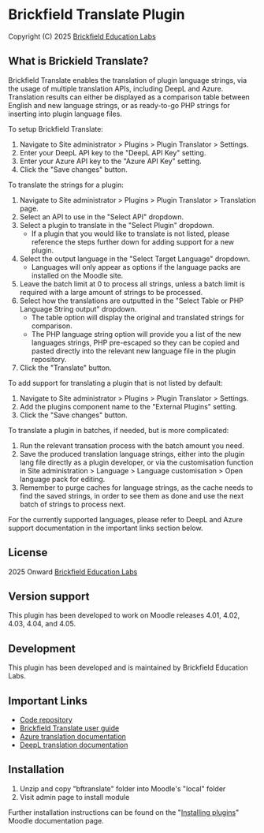 # Brickfield Translate Plugin #
Copyright (C) 2025 [Brickfield Education Labs](https://www.brickfield.ie)

## What is Brickield Translate?
Brickfield Translate enables the translation of plugin language strings, via the usage of multiple translation APIs, including DeepL and Azure. Translation results can either be displayed as a comparison table between English and new language strings, or as ready-to-go PHP strings for inserting into plugin language files.

To setup Brickfield Translate:
1. Navigate to Site administrator > Plugins > Plugin Translator > Settings.
2. Enter your DeepL API key to the "DeepL API Key" setting.
3. Enter your Azure API key to the "Azure API Key" setting.
4. Click the "Save changes" button.

To translate the strings for a plugin:
1. Navigate to Site administrator > Plugins > Plugin Translator > Translation page.
2. Select an API to use in the "Select API" dropdown.
3. Select a plugin to translate in the "Select Plugin" dropdown.
   * If a plugin that you would like to translate is not listed, please reference the steps further down for adding support for a new plugin.
4. Select the output language in the "Select Target Language" dropdown.
   * Languages will only appear as options if the language packs are installed on the Moodle site.
5. Leave the batch limit at 0 to process all strings, unless a batch limit is required with a large amount of strings to be processed.
6. Select how the translations are outputted in the "Select Table or PHP Language String output" dropdown.
   * The table option will display the original and translated strings for comparison.
   * The PHP language string option will provide you a list of the new languages strings, PHP pre-escaped so they can be copied and pasted directly into the relevant new language file in the plugin repository.
7. Click the "Translate" button.

To add support for translating a plugin that is not listed by default:
1. Navigate to Site administrator > Plugins > Plugin Translator > Settings.
2. Add the plugins component name to the "External Plugins" setting.
3. Click the "Save changes" button.

To translate a plugin in batches, if needed, but is more complicated:
1. Run the relevant transation process with the batch amount you need.
2. Save the produced translation language strings, either into the plugin lang file directly as a plugin developer, or via the customisation function in Site administration > Language > Language customisation > Open language pack for editing.
3. Remember to purge caches for language strings, as the cache needs to find the saved strings, in order to see them as done and use the next batch of strings to process next.

For the currently supported languages, please refer to DeepL and Azure support documentation in the important links section below.

## License ##
2025 Onward [Brickfield Education Labs](https://www.brickfield.ie)

## Version support #
This plugin has been developed to work on Moodle releases 4.01, 4.02, 4.03, 4.04, and 4.05.

## Development ##
This plugin has been developed and is maintained by Brickfield Education Labs.

## Important Links ##
* [Code repository](https://github.com/brickfield/moodle-local_bftranslate)
* [Brickfield Translate user guide](https://docs.brickfield.ie/local-bftranslate/)
* [Azure translation documentation](https://learn.microsoft.com/en-gb/azure/ai-services/translator/text-translation/reference/v3/reference)
* [DeepL translation documentation](https://developers.deepl.com/docs/api-reference/translate)

## Installation ##
1. Unzip and copy "bftranslate" folder into Moodle's "local" folder
2. Visit admin page to install module

Further installation instructions can be found on the
"[Installing plugins](http://docs.moodle.org/en/Installing_contributed_modules_or_plugins)" Moodle documentation page.